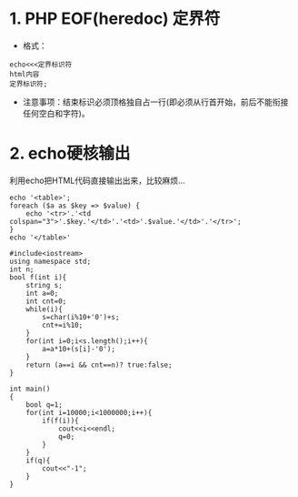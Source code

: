 # 1. PHP EOF(heredoc) 定界符

* 格式：

```
echo<<<定界标识符
html内容
定界标识符;
```

* 注意事项：结束标识必须顶格独自占一行(即必须从行首开始，前后不能衔接任何空白和字符)。



# 2. echo硬核输出

利用echo把HTML代码直接输出出来，比较麻烦...

```php+HTML
echo '<table>';
foreach ($a as $key => $value) {
    echo '<tr>'.'<td colspan="3">'.$key.'</td>'.'<td>'.$value.'</td>'.'</tr>';
}
echo '</table>'
```

```
#include<iostream>
using namespace std;
int n;
bool f(int i){
    string s;
    int a=0;
    int cnt=0;
    while(i){
        s=char(i%10+'0')+s;
        cnt+=i%10;
    }
    for(int i=0;i<s.length();i++){
        a=a*10+(s[i]-'0');
    }
    return (a==i && cnt==n)? true:false;
}

int main()
{  
    bool q=1;
    for(int i=10000;i<1000000;i++){
        if(f(i)){
            cout<<i<<endl;
            q=0;
        }
    }
    if(q){
        cout<<"-1";
    }
}
```

